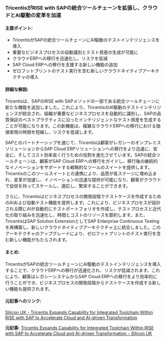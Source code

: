 ### TricentisがRISE with SAPの統合ツールチェーンを拡張し、クラウドとAI駆動の変革を加速

#### 主要ポイント:
- TricentisがSAPの統合ツールチェーンにAI駆動のテストインテリジェンスを導入
- 重要なビジネスプロセスの自動識別とテスト資産の生成が可能に
- クラウドERPへの移行を迅速化し、リスクを低減
- SAP Cloud ERPへの移行を支援する新しい機能の追加
- ゼロフットプリントのテスト実行を含む新しいクラウドネイティブアーキテクチャの導入

#### 詳細な解説:
Tricentisは、SAPのRISE with SAPメソッドの一部である統合ツールチェーンに新たな機能を追加しました。これにより、TricentisのAI駆動のテストインテリジェンスが統合され、組織が重要なビジネスプロセスを自動的に識別し、SAPの品質保証のベストプラクティスに沿ったインテリジェントなテスト資産を生成することが可能になります。この新機能は、複雑なクラウドERPへの移行における価値実現の時間を短縮し、リスクを低減します。

SAPとのパートナーシップを通じて、Tricentisは顧客がレガシーのオンプレミスソリューションからSAP Cloud ERPソリューションへの移行をより迅速に、安全に、そしてコスト効率良く行うための役割を進化させています。SAPの統合ツールチェーンは、顧客がSAP Cloud ERPへの移行をガイドし、移行後の継続的なイノベーションをサポートする戦略的なツールのスイートを提供します。Tricentisのこのツールスイートとの連携により、品質が各ステージに埋め込まれ、変革が加速し、イノベーションの迅速な提供が可能になり、顧客がクラウドで自信を持ってスケールし、適応し、繁栄することができます。

さらに、Tricentisはビジネスプロセスの開発段階でテストケースを作成するためのAIおよび自動テスト機能を提供します。これにより、ビジネスプロセスが設計される際にAIが自動的にテストポートフォリオを作成し、テストプロセスと近代化の取り組みを迅速化し、時間とコストのリソースを節約します。また、TricentisはSAP Solution ExtensionとしてSAP Enterprise Continuous Testingを再構築し、新しいクラウドネイティブアーキテクチャ上に統合しました。このアーキテクチャのアップグレードにより、ゼロフットプリントのテスト実行を含む新しい機能がもたらされます。

#### まとめ:
TricentisがSAPの統合ツールチェーンにAI駆動のテストインテリジェンスを導入することで、クラウドERPへの移行が迅速化され、リスクが低減されます。これにより、顧客はレガシーシステムからSAP Cloud ERPへの移行をより効率的に行うことができ、ビジネスプロセスの開発段階からテストケースを作成する新しい機能も提供されます。

#### 元記事へのリンク:
[Silicon UK - Tricentis Expands Capability for Integrated Toolchain Within RISE with SAP to Accelerate Cloud and AI-driven Transformation](https://www.silicon.co.uk/press-release/tricentis-expands-capability-for-integrated-toolchain-within-rise-with-sap-to-accelerate-cloud-and-ai-driven-transformation-56789)

**元記事:** [Tricentis Expands Capability for Integrated Toolchain Within RISE with SAP to Accelerate Cloud and AI-driven Transformation - Silicon UK](https://www.silicon.co.uk/press-release/tricentis-expands-capability-for-integrated-toolchain-within-rise-with-sap-to-accelerate-cloud-and-ai-driven-transformation)
